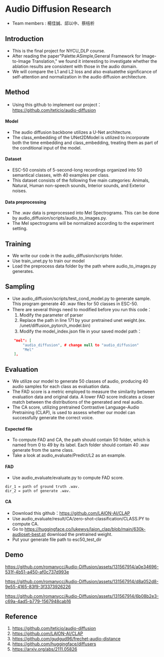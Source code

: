 # Audio Diffusion Research

* Team members : 楊佳誠、邱以中、蔡桔析

## Introduction

* This is the final project for NYCU_DLP course.
* After reading the paper"Palette:ASimple,General Framework for Image-to-Image Translation," we found it interesting to investigate whether the ablation results are consistent with those in the audio domain.
* We will compare the L1 and L2 loss and also evaluatethe significance of self-attention and normalization in the audio diffusion architecture.

## Method
* Using this github to implement our project：https://github.com/teticio/audio-diffusion
#### Model 
* The audio diffusion backbone utilizes a U-Net architecture.
* The class_embedding of the UNet2DModel is utilized to incorporate both the time embedding and class_embedding, treating them as part of the conditional input of the model.
#### Dataset
* ESC-50 consists of 5-second-long recordings organized into 50 semantical classes, with 40 examples per class.
* This dataset consists of the following five main categories: Animals, Natural, Human non-speech sounds, Interior sounds, and Exterior noises.
#### Data preprocessing
* The .wav data is preprocessed into Mel Spectrograms. This can be done by audio_diffusion/scripts/audio_to_images.py. 
* The Mel spectrograms will be normalized according to the experiment setting.

## Training
* We write our code in the audio_diffusion/scripts folder.
* Use train_unet.py to train our model
* Load the preprocess data folder by the path where audio_to_images.py generates.
## Sampling
* Use audio_diffusion/scripts/test_cond_model.py to generate sample. This program generate 40 .wav files for 50 classes in ESC-50.
* There are several things need to modified before you run this code：
    1. Modify the parameter of parser
    2. Replace the path in line 171 by your pretrained unet weight.(ex. /unet/diffusion_pytorch_model.bin)
    3. Modify the model_index.json file in your saved model path：
```json
    "mel": [
        "audio_diffusion", # change null to "audio_diffusion"
        "Mel"
    ],
```
## Evaluation

* We utilize our model to generate 50 classes of audio, producing 40 audio samples for each class as evaluation data.
* The FAD score is a metric employed to measure the similarity between evaluation data and original data. A lower FAD score indicates a closer match between the distributions of the generated and real audio.
* The CA score, utilizing pretrained Contrastive Language-Audio Pretraining (CLAP), is used to assess whether our model can successfully generate the correct voice.

#### Expected file
* To compute FAD and CA, the path should contain 50 folder, which is named from 0 to 49 by its label. Each folder should contain 40 .wav generate from the same class.
* Take a look at audio_evaluate/Predict/L2 as an example.

#### FAD
* Use audio_evaluate/evaluate.py to compute FAD score.
```
dir_1 = path of ground truth .wav.
dir_2 = path of generate .wav.
```
#### CA
* Download this github：https://github.com/LAION-AI/CLAP
* Use audio_evaluate/result/CA/zero-shot-classification/CLASS.PY to compute CA.
* Go to https://huggingface.co/lukewys/laion_clap/blob/main/630k-audioset-best.pt download the pretrained weight.
* Put your generate file path to esc50_test_dir

## Demo


https://github.com/romanycc/Audio-Diffusion/assets/131567914/a0e34696-531f-4b51-a450-af0c737d993e


https://github.com/romanycc/Audio-Diffusion/assets/131567914/d8a052d8-9e55-4165-83f9-3f3373926226


https://github.com/romanycc/Audio-Diffusion/assets/131567914/6b08b2e3-c69a-4ad5-b779-1567948cab16







## Reference

1. https://github.com/teticio/audio-diffusion
2. https://github.com/LAION-AI/CLAP
3. https://github.com/gudgud96/frechet-audio-distance
4. https://github.com/huggingface/diffusers
5. https://arxiv.org/abs/2111.05826


